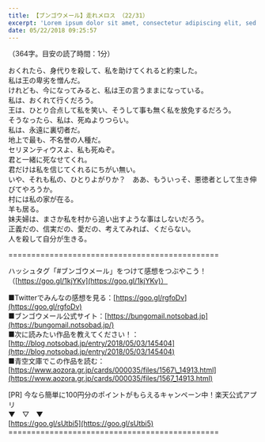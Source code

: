```yaml
---
title: 【ブンゴウメール】走れメロス （22/31）
excerpt: 'Lorem ipsum dolor sit amet, consectetur adipiscing elit, sed do eiusmod tempor incididunt ut labore et dolore magna aliqua. Praesent elementum facilisis leo vel fringilla est ullamcorper eget. At imperdiet dui accumsan sit amet nulla facilisi morbi tempus.'
date: 05/22/2018 09:25:57
---
```


（364字。目安の読了時間：1分）  
  
  
おくれたら、身代りを殺して、私を助けてくれると約束した。  
私は王の卑劣を憎んだ。  
けれども、今になってみると、私は王の言うままになっている。  
私は、おくれて行くだろう。  
王は、ひとり合点して私を笑い、そうして事も無く私を放免するだろう。  
そうなったら、私は、死ぬよりつらい。  
私は、永遠に裏切者だ。  
地上で最も、不名誉の人種だ。  
セリヌンティウスよ、私も死ぬぞ。  
君と一緒に死なせてくれ。  
君だけは私を信じてくれるにちがい無い。  
いや、それも私の、ひとりよがりか？　ああ、もういっそ、悪徳者として生き伸びてやろうか。  
村には私の家が在る。  
羊も居る。  
妹夫婦は、まさか私を村から追い出すような事はしないだろう。  
正義だの、信実だの、愛だの、考えてみれば、くだらない。  
人を殺して自分が生きる。  
  
\==============================\================  
  
ハッシュタグ「#ブンゴウメール」をつけて感想をつぶやこう！（[https://goo.gl/1kjYKv](https://goo.gl/1kjYKv)）  
  
■Twitterでみんなの感想を見る：[https://goo.gl/rgfoDv](https://goo.gl/rgfoDv)  
■ブンゴウメール公式サイト：[https://bungomail.notsobad.jp](https://bungomail.notsobad.jp/)  
■次に読みたい作品を教えてください！：[http://blog.notsobad.jp/entry/2018/05/03/145404](http://blog.notsobad.jp/entry/2018/05/03/145404)  
■青空文庫でこの作品を読む：[https://www.aozora.gr.jp/cards/000035/files/1567\_14913.html](https://www.aozora.gr.jp/cards/000035/files/1567_14913.html)  
  
\[PR\] 今なら簡単に100円分のポイントがもらえるキャンペーン中！楽天公式アプリ  
▼　▽　▼  
[https://goo.gl/sUtbi5](https://goo.gl/sUtbi5)  
\==============================\================